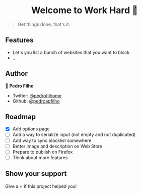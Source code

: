 <h1 align="center">Welcome to Work Hard 💪</h1>

> Get things done, that's it.

## Features

- Let's you list a bunch of websites that you want to block.
- ...

## Author

👤 **Pedro Filho**

- Twitter: [@pedrofilhome](https://twitter.com/pedrofilhome)
- Github: [@pedroapfilho](https://github.com/pedroapfilho)

## Roadmap

- [x] Add options page
- [ ] Add a way to serialize input (not empty and not duplicated)
- [ ] Add way to sync blocklist somewhere
- [ ] Better image and description on Web Store
- [ ] Prepare to publish on Firefox
- [ ] Think about more features

## Show your support

Give a ⭐️ if this project helped you!
